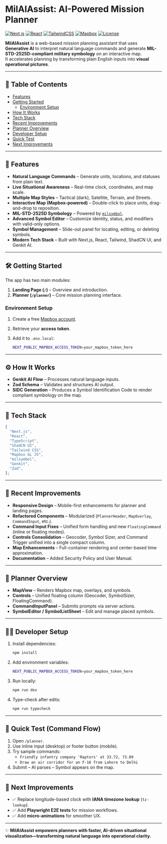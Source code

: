 # MilAIAssist: AI-Powered Mission Planner

[![Next.js](https://img.shields.io/badge/Next.js-000000?logo=nextdotjs&logoColor=white)](https://nextjs.org/)
[![React](https://img.shields.io/badge/React-20232a?logo=react&logoColor=61dafb)](https://react.dev/)
[![TailwindCSS](https://img.shields.io/badge/TailwindCSS-38B2AC?logo=tailwind-css&logoColor=white)](https://tailwindcss.com/)
[![Mapbox](https://img.shields.io/badge/Mapbox-000000?logo=mapbox&logoColor=white)](https://mapbox.com/)
[![License](https://img.shields.io/badge/License-MIT-green.svg)](LICENSE)

**MilAIAssist** is a web-based mission planning assistant that uses **Generative AI** to interpret natural language commands and generate **MIL-STD-2525D-compliant military symbology** on an interactive map.  
It accelerates planning by transforming plain English inputs into **visual operational pictures**.

---

## 📑 Table of Contents

- [Features](#-features)
- [Getting Started](#-getting-started)
  - [Environment Setup](#environment-setup)
- [How It Works](#-how-it-works)
- [Tech Stack](#-tech-stack)
- [Recent Improvements](#-recent-improvements)
- [Planner Overview](#-planner-overview)
- [Developer Setup](#-developer-setup)
- [Quick Test](#-quick-test-command-flow)
- [Next Improvements](#-next-improvements)

---

## 🚀 Features

- **Natural Language Commands** – Generate units, locations, and statuses from plain text.
- **Live Situational Awareness** – Real-time clock, coordinates, and map scale.
- **Multiple Map Styles** – Tactical (dark), Satellite, Terrain, and Streets.
- **Interactive Map (Mapbox-powered)** – Double-click to place units, drag-and-drop to reposition.
- **MIL-STD-2525D Symbology** – Powered by [`milsymbol`](https://github.com/spatialillusions/milsymbol).
- **Advanced Symbol Editor** – Customize identity, status, and modifiers with valid-only options.
- **Symbol Management** – Slide-out panel for locating, editing, or deleting symbols.
- **Modern Tech Stack** – Built with Next.js, React, Tailwind, ShadCN UI, and Genkit AI.

---

## 🛠 Getting Started

The app has two main modules:

1. **Landing Page (`/`)** – Overview and introduction.
2. **Planner (`/planner`)** – Core mission planning interface.

### Environment Setup

1. Create a free [Mapbox account](https://www.mapbox.com).
2. Retrieve your **access token**.
3. Add it to `.env.local`:

   ```bash
   NEXT_PUBLIC_MAPBOX_ACCESS_TOKEN=your_mapbox_token_here
   ```

---

## ⚙️ How It Works

- **Genkit AI Flow** – Processes natural language inputs.
- **Zod Schema** – Validates and structures AI output.
- **SIDC Generation** – Produces a Symbol Identification Code to render compliant symbology on the map.

---

## 🧩 Tech Stack

```js
[
  "Next.js",
  "React",
  "TypeScript",
  "ShadCN UI",
  "Tailwind CSS",
  "Mapbox GL JS",
  "milsymbol",
  "Genkit",
  "Zod",
];
```

---

## 📌 Recent Improvements

- **Responsive Design** – Mobile-first enhancements for planner and landing pages.
- **Refactored Components** – Modularized (`PlannerHeader`, `MapOverlay`, `CommandInput`, etc.).
- **Command Input Fixes** – Unified form handling and new `FloatingCommand` (inline or floating modes).
- **Controls Consolidation** – Geocoder, Symbol Sizer, and Command Trigger unified into a single compact column.
- **Map Enhancements** – Full-container rendering and center-based time approximation.
- **Documentation** – Added Security Policy and User Manual.

---

## 🔎 Planner Overview

- **MapView** – Renders Mapbox map, overlays, and symbols.
- **Controls** – Unified floating column (Geocoder, SymbolSizer, FloatingCommand).
- **CommandInputPanel** – Submits prompts via server actions.
- **SymbolEditor / SymbolListSheet** – Edit and manage placed symbols.

---

## 👨‍💻 Developer Setup

1. Install dependencies:

   ```bash
   npm install
   ```

2. Add environment variables:

   ```bash
   NEXT_PUBLIC_MAPBOX_ACCESS_TOKEN=your_mapbox_token_here
   ```

3. Run locally:

   ```bash
   npm run dev
   ```

4. Type-check after edits:

   ```bash
   npm run typecheck
   ```

---

## 🧪 Quick Test (Command Flow)

1. Open `/planner`.
2. Use inline input (desktop) or footer button (mobile).
3. Try sample commands:
   - `Friendly infantry company 'Raptors' at 33.72, 73.09`
   - `Draw an air corridor for an F-16 from Lahore to Delhi`
4. Submit – AI parses – Symbol appears on the map.

---

## 🔮 Next Improvements

- ✅ Replace longitude-based clock with **IANA timezone lookup** (`tz-lookup`).
- ✅ Add **Playwright E2E tests** for mission workflows.
- ✅ Add **micro-animations** for smoother UX.

---

✨ **MilAIAssist empowers planners with faster, AI-driven situational visualization—transforming natural language into operational clarity.**

